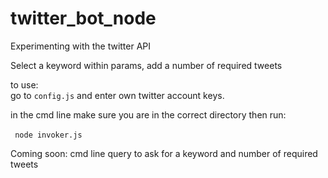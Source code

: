# twitter_bot_node
Experimenting with the twitter API

Select a keyword within params, add a number of required tweets

to use:<br>
go to <code>config.js</code> and enter own twitter account keys.

in the cmd line make sure you are in the correct directory then run:
<br><br><code>
node invoker.js
</code>

Coming soon:
cmd line query to ask for a keyword and number of required tweets
